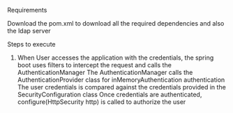 Requirements

Download the pom.xml to download all the required dependencies and also the ldap server


Steps to execute

1. When User accesses the application with the credentials, the spring boot uses filters to intercept the request and calls the AuthenticationManager
The AuthenticationManager calls the AuthenticationProvider class for inMemoryAuthentication authentication
The user credentials is compared against the credentials provided in the SecurityConfiguration class
Once credentials are authenticated, configure(HttpSecurity http) is called to authorize the user
